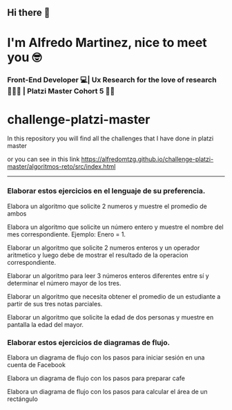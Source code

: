 
## Hi there 👋
# I'm Alfredo Martinez, nice to meet you 🤓

### Front-End Developer 💻| Ux Research for the love of research 🕵🏾‍♂️ | Platzi Master Cohort 5 💪💚

# challenge-platzi-master
In this repository you will find all the challenges that I have done in platzi master

or you can see in this link https://alfredomtzg.github.io/challenge-platzi-master/algoritmos-reto/src/index.html

<hr>

### Elaborar estos ejercicios en el lenguaje de su preferencia.
Elabora un algoritmo que solicite 2 numeros y muestre el promedio de ambos

Elabora un algoritmo que solicite un número entero y muestre el nombre del mes correspondiente. Ejemplo: Enero = 1.

Elaborar un algoritmo que solicite 2 numeros enteros y un operador aritmetico y luego debe de mostrar el resultado de la operacion correspondiente.

Elaborar un algoritmo para leer 3 números enteros diferentes entre sí y determinar el número mayor de los tres.

Elaborar un algoritmo que necesita obtener el promedio de un estudiante a partir de sus tres notas parciales.

Elaborar un algoritmo que solicite la edad de dos personas y muestre en pantalla la edad del mayor.

### Elaborar estos ejercicios de diagramas de flujo.
Elabora un diagrama de flujo con los pasos para iniciar sesión en una cuenta de Facebook

Elabora un diagrama de flujo con los pasos para preparar cafe

Elabora un diagrama de flujo con los pasos para calcular el área de un rectángulo